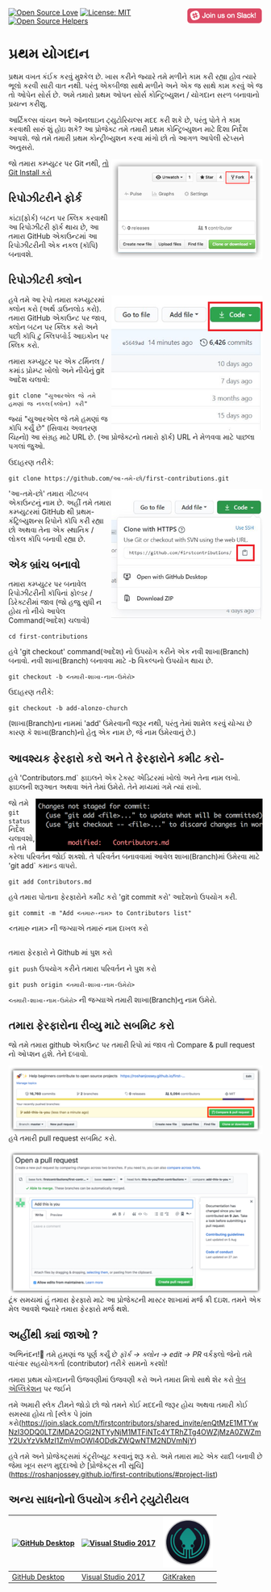 ﻿[![Open Source Love](https://badges.frapsoft.com/os/v1/open-source.svg?v=103)](https://github.com/ellerbrock/open-source-badges/)
[<img align="right" width="150" src="../assets/join-slack-team.png">](https://join.slack.com/t/firstcontributors/shared_invite/enQtNjkxNzQwNzA2MTMwLTVhMWJjNjg2ODRlNWZhNjIzYjgwNDIyZWYwZjhjYTQ4OTBjMWM0MmFhZDUxNzBiYzczMGNiYzcxNjkzZDZlMDM)
[![License: MIT](https://img.shields.io/badge/License-MIT-green.svg)](https://opensource.org/licenses/MIT)
[![Open Source Helpers](https://www.codetriage.com/roshanjossey/first-contributions/badges/users.svg)](https://www.codetriage.com/roshanjossey/first-contributions)
# પ્રથમ યોગદાન

પ્રથમ વખત કંઈક કરવું મુશ્કેલ છે. ખાસ કરીને જ્યારે તમે મળીને કામ કરી રહ્યા હોવ ત્યારે ભૂલો કરવી સારી વાત નથી. પરંતુ એકબીજા સાથે મળીને અને એક જ સાથે કામ કરવું એ જ તો ઓપેન સોર્સ છે. અમે તમારો પ્રથમ ઓપન સોર્સ કોન્ટ્રિબ્યુશન / યોગદાન સરળ બનાવાનો પ્રયત્ન કરીશુ.

આર્ટિકલ્સ વાંચન અને ઑનલાઇન ટ્યુટોરિયલ્સ મદદ કરી શકે છે, પરંતુ પોતે તે કામ કરવાથી સારું શું હોઇ શકે? આ પ્રોજેક્ટ તમે તમારી પ્રથમ કોન્ટ્રિબ્યુશન માટે દિશા નિર્દેશ આપશે. જો તમે તમારી પ્રથમ કોન્ટ્રીબ્યુશન કરવા માંગો છો તો આગળ આપેલી સ્ટેપ્સને અનુસરો.

<img align="right" width="300" src="../assets/fork.png" alt="fork this repository" />

જો તમારા કમ્પ્યુટર પર Git નથી, [ તો Git Install કરો](https://help.github.com/articles/set-up-git/)


## રિપોઝીટરીને ફોર્ક

કાંટા(ફોર્ક) બટન પર ક્લિક કરવાથી આ રિપોઝીટરી ફૉર્ક થાય છે, આ તમારા GitHub એકાઉન્ટમાં આ રિપોઝીટરીની એક નકલ (કૉપિ) બનાવશે.


## રિપોઝીટરી ક્લોન

<img align="right" width="300" src="../assets/clone.png" alt="clone this repository" />


હવે તમે આ રેપો તમારા કમ્પ્યુટરમાં ક્લોન કરો (અર્થ ડાઉનલોડ કરો). તમારા GitHub એકાઉન્ટ પર જાવ, ક્લોન બટન પર ક્લિક કરો અને પછી કૉપિ ટુ ક્લિપબોર્ડ આઇકોન પર ક્લિક કરો.


તમારા કમ્પ્યુટર પર એક ટર્મિનલ / કમાંડ પ્રોમ્પ્ટ ખોલો અને નીચેનું git આદેશ ચલાવો:

```
git clone "યુઆરએલ જે તમે હમણાં જ નકલ(ક્લોન) કરી"
```


જ્યાં "યુઆરએલ જે તમે હમણાં જ કૉપિ કર્યું છે" (સિવાય અવતરણ ચિહ્નો) આ સંગ્રહ માટે URL છે. (આ પ્રોજેક્ટનો તમારો ફૉર્ક) URL ને મેળવવા માટે પાછલા પગલાં જુઓ.

ઉદાહરણ તરીકે:

```
git clone https://github.com/આ-તમે-છો/first-contributions.git
```

<img align="right" width="300" src="../assets/copy-to-clipboard.png" alt="copy URL to clipboard" />


'આ-તમે-છો' તમારા ગીટબબ એકાઉન્ટનું નામ છે. અહીં તમે તમારા કમ્પ્યુટરમાં GitHub થી પ્રથમ-કંટ્રિબ્યુશન્સ રિપોને કૉપિ કરી રહ્યા છો અથવા તેના એક સ્થાનિક / લોકલ કૉપિ બનાવી રહ્યા છે.

## એક બ્રાંચ બનાવો

તમારા કમ્પ્યુટર પર બનાવેલ રિપોઝીટરીની કૉપિનાં ફોલ્ડર / ડિરેક્ટરીમાં જાવ (જો હજુ સુધી ન હોય તો નીચે આપેલ Command(આદેશ) ચલાવો)


```
cd first-contributions
```


હવે 'git checkout' command(આદેશ) નો ઉપયોગ કરીને એક નવી શાખા(Branch) બનાવો. નવી શાખા(Branch) બનાવવા માટે -b વિકલ્પનો ઉપયોગ થાય છે.

```
git checkout -b <તમારી-શાખા-નામ-ઉમેરો>
```

ઉદાહરણ તરીકે:

```
git checkout -b add-alonzo-church
```


(શાખા(Branch)ના નામમાં 'add' ઉમેરવાની જરૂર નથી, પરંતુ તેમાં શામેલ કરવું યોગ્ય છે કારણ કે શાખા(Branch)નો હેતુ એક નામ છે, જે નામ ઉમેરવાનું છે.)

## આવશ્યક ફેરફારો કરો અને તે ફેરફારોને કમીટ કરો-


હવે 'Contributors.md` ફાઇલને એક ટેક્સ્ટ એડિટરમાં ખોલો અને તેના નામ લખો. ફાઇલની શરૂઆત અથવા અંતે તેમાં ઉમેરો. તેને મધ્યમાં ગમે ત્યાં રાખો.

<img align="right" width="450" src="../assets/git-status.png" alt="git status" />


જો તમે `git status` નિર્દેશ ચલાવશો, તો તમે કરેલા પરિવર્તન જોઈ શક્શો. તે પરિવર્તન બનાવવામાં આવેલ શાખા(Branch)માં ઉમેરવા માટે 'git add` કમાન્ડ વાપરો.


```
git add Contributors.md
```


હવે તમારા પોતાના ફેરફારોને કમીટ કરો 'git commit કરો' આદેશનો ઉપયોગ કરી.

```
git commit -m "Add <તમારુ-નામ> to Contributors list"
```

<તમારુ નામ> ની જગ્યાએ તમારું નામ દાખલ કરો


## 
તમારા ફેરફારો ને Github માં પુશ કરો

`git push` ઉપયોગ કરીને તમારા પરિવર્તન ને પુશ કરો

```
git push origin <તમારી-શાખા-નામ-ઉમેરો>
```

`<તમારી-શાખા-નામ-ઉમેરો>` ની જગ્યાએ તમારી શાખા(Branch)નુ નામ ઉમેરો.

## તમારા ફેરફારોના રીવ્યુ માટે સબમિટ કરો


જો તમે તમારા github એકાઉન્ટ પર તમારી રિપો માં જાવ તો Compare & pull request નો ઓપ્શન હશે. તેને દબાવો.

<img style="float: right;" src="../assets/compare-and-pull.png" alt="create a pull request" />

હવે તમારી pull request સબમિટ કરો.

<img style="float: right;" src="../assets/submit-pull-request.png" alt="submit pull request" />
ટૂંક સમયમાં હું તમારા ફેરફારો માટે આ પ્રોજેક્ટની માસ્ટર શાખામાં મર્જ ક્રી દઇશ. તમને એક મેલ આવશે જ્યારે તમારા ફેરફારો મર્જ થશે.


## અહીંથી ક્યાં જાઓ ?

અભિનંદન!:tada: તમે હમણાં જ પૂર્ણ કર્યું છે _ફૉર્ક -> ક્લોન -> edit -> PR_ વર્કફ્લો જેનો તમે વારંવાર સહયોગકર્તા (contributor) તરીકે સામનો કરશો!


તમારા પ્રથમ યોગદાનની ઉજવણીમાં ઉજવણી કરો અને તમારા મિત્રો સાથે શેર કરો [વેબ એપ્લિકેશન](https://roshanjossey.github.io/first-contributions/#social-share) પર જઈને


તમે અમારી સ્લેક ટીમને જોડો છો જો તમને કોઈ મદદની જરૂર હોય અથવા તમારી કોઈ સમસ્યા હોય તો [સ્લેક પે join કરો(https://join.slack.com/t/firstcontributors/shared_invite/enQtMzE1MTYwNzI3ODQ0LTZiMDA2OGI2NTYyNjM1MTFiNTc4YTRhZTg4OWZjMzA0ZWZmY2UxYzVkMzI1ZmVmOWI4ODdkZWQwNTM2NDVmNjY)

હવે તમે અને પ્રોજેક્ટ્સમાં કંટ્ર્રીબ્યુટ કરવાનું શરૂ કરો. અમે તમારા માટે એક યાદી બનાવી છે જેમા ખૂબ સરળ મુદ્દાઓ છે [પ્રોજેક્ટ્સ ની સૂચિ]
(https://roshanjossey.github.io/first-contributions/#project-list)

## અન્ય સાધનોનો ઉપયોગ કરીને ટ્યુટોરીયલ

|<a href="../github-desktop-tutorial.md"><img alt="GitHub Desktop" src="https://desktop.github.com/images/desktop-icon.svg" width="100"></a>|<a href="../github-windows-vs2017-tutorial.md"><img alt="Visual Studio 2017" src="https://upload.wikimedia.org/wikipedia/commons/c/cd/Visual_Studio_2017_Logo.svg" width="100"></a>|<a href="../gitkraken-tutorial.md"><img alt="GitKraken" src="../assets/gk-icon.png" width="100"></a>|
|---|---|---|
|[GitHub Desktop](../github-desktop-tutorial.md)|[Visual Studio 2017](../github-windows-vs2017-tutorial.md)|[GitKraken](../gitkraken-tutorial.md)|
